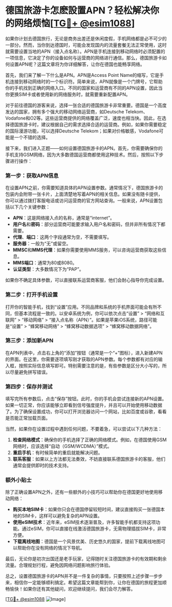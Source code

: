 # 德国旅游卡怎麽設置APN？轻松解决你的网络烦恼[[TG💪+ @esim1088](https://t.me/s/esim1088)]

如果你计划去德国旅行，无论是商务出差还是休闲度假，手机网络都是必不可少的一部分。然而，当你到达德国时，可能会发现国内的流量套餐无法正常使用，这时就需要设置当地的APN（接入点名称）。APN是手机连接到移动网络时必须配置的一项信息，它决定了你的设备如何与运营商的网络进行通信。那么，德国旅游卡如何设置APN呢？这篇文章将为你详细解答，让你在德国也能畅享网络。

首先，我们来了解一下什么是APN。APN是Access Point Name的缩写，它是手机连接到移动网络时的一个标识符。简单来说，APN就像是一个门牌号，它帮助你的手机找到正确的网络入口。不同的国家和运营商有不同的APN设置，因此当你更换SIM卡或者使用新的网络服务时，就需要重新配置APN。

对于前往德国的游客来说，选择一张合适的德国旅游卡非常重要。德国是一个高度发达的国家，拥有多个强大的移动网络运营商，如Deutsche Telekom、Vodafone和O2等。这些运营商提供的网络覆盖广泛，速度也相当快。因此，在选择德国旅游卡时，建议根据自己的需求选择合适的运营商。例如，如果你需要稳定的国际漫游功能，可以选择Deutsche Telekom；如果对价格敏感，Vodafone可能是一个不错的选择。

接下来，我们进入正题——如何设置德国旅游卡的APN。首先，你需要确保你的手机支持GSM网络，因为大多数德国运营商都使用这种技术。然后，按照以下步骤进行操作：

### 第一步：获取APN信息

在设置APN之前，你需要知道具体的APN设置参数。通常情况下，德国旅游卡的包装内会附带一张卡片，上面清楚地写着APN的相关信息。如果没有随卡提供，你可以通过拨打客服电话或访问运营商的官方网站查询。一般来说，APN设置包括以下几个关键参数：

- **APN**：这是网络接入点的名称，通常是“internet”。
- **用户名**和**密码**：部分运营商可能要求输入用户名和密码，但并非所有情况下都需要。
- **代理**、**端口**：这两个字段通常为空，不需要填写。
- **服务器**：一般为“无”或留空。
- **MMSC**和**MMS代理**：如果你需要使用MMS服务，可以咨询运营商获取这些信息。
- **MMS端口**：通常为80或8080。
- **认证类型**：大多数情况下为“PAP”。

如果你不确定具体参数，可以直接联系运营商客服，他们会耐心指导你完成设置。

### 第二步：打开手机设置

打开你的智能手机，找到“设置”应用。不同品牌和系统的手机界面可能会有所不同，但基本流程是一致的。以安卓系统为例，你可以依次点击“设置” > “网络和互联网” > “移动网络” > “接入点名称（APN）”。如果是苹果iOS系统，路径可能是“设置” > “蜂窝移动网络” > “蜂窝移动数据选项” > “蜂窝移动数据网络”。

### 第三步：添加新APN

在APN列表中，点击右上角的“添加”按钮（通常是一个“+”图标），进入新建APN的界面。在这里，你需要逐项填写刚才获取的APN参数。每个参数都有对应的输入框，按照实际信息填写即可。特别需要注意的是，有些参数是区分大小写的，所以尽量避免拼写错误。

### 第四步：保存并测试

填写完所有参数后，点击“保存”按钮。此时，你的手机会尝试连接新的APN设置。如果一切正常，你应该能够立即看到信号强度提升，并且可以开始使用移动数据了。为了确保设置成功，你可以打开浏览器访问一个网站，比如百度或谷歌，看看是否能正常加载页面。

当然，如果你在设置过程中遇到任何问题，不要着急，可以尝试以下几种方法：

1. **检查网络模式**：确保你的手机选择了正确的网络模式。例如，在德国使用GSM网络时，应该选择“自动（GSM/WCDMA）”模式。
2. **重启手机**：有时候简单的重启就能解决问题。
3. **联系客服**：如果以上方法都无法奏效，不妨直接联系德国旅游卡的客服，他们通常会提供即时的技术支持。

### 额外小贴士

除了正确设置APN之外，还有一些额外的小技巧可以帮助你在德国更好地使用移动网络：

- **购买本地SIM卡**：如果你只会在德国停留较短时间，建议直接购买一张德国本地的SIM卡，这样可以避免复杂的APN设置。
- **使用eSIM技术**：近年来，eSIM技术逐渐普及，许多智能手机都支持这项功能。通过eSIM，你可以直接在线激活德国旅游卡，无需物理插拔SIM卡，非常方便。
- **下载离线地图**：德国是一个风景优美、历史悠久的国家，提前下载离线地图可以帮助你在没有网络的情况下导航。

最后，无论你是初次出国还是老手玩家，记得随时关注德国旅游卡的有效期和剩余流量。合理规划行程，避免因网络问题影响旅行体验。

总之，设置德国旅游卡的APN并不是一件复杂的事情，只要按照上述步骤一步步来，相信你一定能够顺利搞定。希望这篇文章能帮到你，让你在德国的旅程更加顺畅愉快！如果你还有其他疑问，欢迎继续提问，我们会尽力解答。

[[TG💪+ @esim1088](https://t.me/s/esim1088) ![Image](https://i.postimg.cc/4NQfJmqS/Snipaste-2025-05-13-00-14-12.png)]